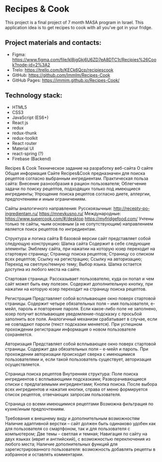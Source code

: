 # Recipes & Cook

This project is a final project of 7 month MASA program in Israel. This application idea is to get recipes to cook with all you've got in your fridge.
## Project materials and contacts:
- Figma: https://www.figma.com/file/kI8jgGkj6U6ZD7eA8DTC1r/Recipies%26Cook?node-id=2%3A2
- Trelo: https://trello.com/b/KECk6Qcp/recipiescook
- GitHub: https://github.com/ImmIm/Recipes-Cook
- GitHub Pages: https://immim.github.io/Recipes-Cook/
## Technology stack:
- HTML5
- CSS3
- JavaScript (ES6+)
- React js
- redux
- redux-thunk
- redux-toolkit
- React router
- Material UI
- react-spring (?)
- Firebase (Backend)


Recipes & Cook
Техническое задание на разработку веб-сайта
О сайте
Общая информация
Сайте Recipes&Cook предназначен для поиска рецептов согласно выбранным ингредиентам. 
Практическая польза сайта:
Внесение разнообразия в рацион пользователя;
Облегчение задачи по поиску рецептов, подходящих только под имеющиеся ингредиенты;
Упрощение поиска рецептов согласно диете, аллергии, предпочтениям и иным ограничениям.

Сайты аналогичного направления:
Русскоязычные:
http://recepty-po-ingredientam.ru/
https://mnevkusno.ru/
Международные:
https://www.supercook.com/#/desktop
https://myfridgefood.com/
Учтены только те сайты, чьим основным (а не сопутствующим) направлением является поиск рецептов по ингредиентам.

Структура и логика сайта
В базовой версии сайт представляет собой следующую конструкцию:
Шапка сайта
Содержит в себе следующие элементы:
Эмблему сайта, при нажатии на которую юзер переходит на стартовую страницу;
Страницу поиска рецептов;
Страницу со списком всех рецептов;
Ссылку на регистрацию;
Ссылку на авторизацию;
Переход на светлую/темную тему;
Выбор языка.
Шапка остается доступна из любого места на сайте.

Стартовая страница:
Рассказывает пользователю, куда он попал и чем сайт может быть ему полезен. Содержит дополнительную кнопку, при нажатии на которую юзер переходит на страницу поиска рецептов.

Регистрация 
Представляет собой всплывающее окно поверх стартовой страницы. Содержит четыре обязательных поля – имя пользователя, е-мейл, пароль и повторение пароля. Если какое-либо поле не заполнено, юзер получит всплывающее уведомление-подсказку с просьбой заполнить все поля. Аналогичный механизм срабатывает в случае, если не совпадают пароли (текст подсказки меняется). При успешном прохождении регистрации информация о новом пользователе сохраняется.

Авторизация
Представляет собой всплывающее окно поверх стартовой страницы. Содержит два обязательных поля – е-мейл и пароль. При прохождении авторизации происходит сверка с имеющимися пользователями и, если такой пользователь существует, авторизация осуществляется. 

Страница поиска рецептов
Внутренняя структура:
Поле поиска ингредиентов с всплывающими подсказками;
Разворачивающиеся списки с предлагаемыми ингредиентами;
Кнопка поиска.
После выбора всех ингредиентов и нажатия кнопки, справа от меню формируется список рецептов, отвечающих запросам пользователя.

Страница со всеми имеющимися рецептами 
Возможна фильтрация по кухне/иным предпочтениям.

Требования к внешнему виду и дополнительным возможностям
Наличие адаптивной верстки – сайт должен быть одинаково удобен как для пользователя со смартфоном, так и для пользователя с компьютером;
Две темы – светлая и темная;
Навигация по сайту на двух языках (иврит и английский), с возможностью переключения из любого места;
Наличие дополнительных функций для зарегистрированного пользователя: возможность добавлять рецепты в избранное и оставлять комментарии.


